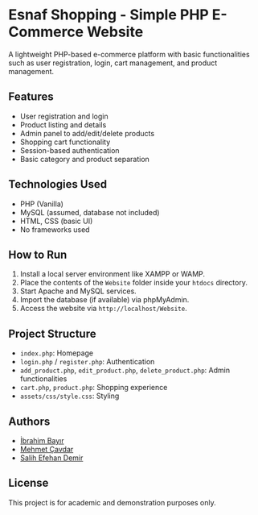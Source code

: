 # Esnaf Shopping - Simple PHP E-Commerce Website

A lightweight PHP-based e-commerce platform with basic functionalities such as user registration, login, cart management, and product management.

## Features

- User registration and login
- Product listing and details
- Admin panel to add/edit/delete products
- Shopping cart functionality
- Session-based authentication
- Basic category and product separation

## Technologies Used

- PHP (Vanilla)
- MySQL (assumed, database not included)
- HTML, CSS (basic UI)
- No frameworks used

## How to Run

1. Install a local server environment like XAMPP or WAMP.
2. Place the contents of the `Website` folder inside your `htdocs` directory.
3. Start Apache and MySQL services.
4. Import the database (if available) via phpMyAdmin.
5. Access the website via `http://localhost/Website`.

## Project Structure

- `index.php`: Homepage
- `login.php` / `register.php`: Authentication
- `add_product.php`, `edit_product.php`, `delete_product.php`: Admin functionalities
- `cart.php`, `product.php`: Shopping experience
- `assets/css/style.css`: Styling

## Authors

- [İbrahim Bayır](https://github.com/ibrahimbayir)
- [Mehmet Çavdar](https://github.com/mehmetcavdarr)
- [Salih Efehan Demir](https://github.com/SalihEfehanDemir)

## License

This project is for academic and demonstration purposes only.
